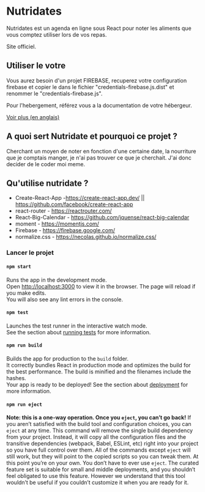 # Nutridates

Nutridates est un agenda en ligne sous React pour noter les aliments que vous comptez utiliser lors de vos repas.

Site officiel.

## Utiliser le votre
Vous aurez besoin d'un projet FIREBASE, recuperez votre configuration firebase et copier le dans le fichier "credentials-firebase.js.dist" et renommer le "credentials-firebase.js".

Pour l'hebergement, référez vous a la documentation de votre hébergeur.

[Voir plus (en anglais)](#lancer-le-projet)

## A quoi sert Nutridate et pourquoi ce projet ?

Cherchant un moyen de noter en fonction d'une certaine date, la nourriture que je comptais manger, je n'ai pas trouver ce que je cherchait.
J'ai donc decider de le coder moi meme.

## Qu'utilise nutridate ?

- Create-React-App -https://create-react-app.dev/ || https://github.com/facebook/create-react-app
- react-router - https://reactrouter.com/
- React-Big-Calendar - https://github.com/jquense/react-big-calendar
- moment - https://momentjs.com/
- Firebase - https://firebase.google.com/
- normalize.css - https://necolas.github.io/normalize.css/




### Lancer le projet
#### `npm start`
Runs the app in the development mode.\
Open [http://localhost:3000](http://localhost:3000) to view it in the browser.
The page will reload if you make edits.\
You will also see any lint errors in the console.

#### `npm test`
Launches the test runner in the interactive watch mode.\
See the section about [running tests](https://facebook.github.io/create-react-app/docs/running-tests) for more information.

#### `npm run build`
Builds the app for production to the `build` folder.\
It correctly bundles React in production mode and optimizes the build for the best performance.
The build is minified and the filenames include the hashes.\
Your app is ready to be deployed!
See the section about [deployment](https://facebook.github.io/create-react-app/docs/deployment) for more information.

#### `npm run eject`
**Note: this is a one-way operation. Once you `eject`, you can’t go back!**
If you aren’t satisfied with the build tool and configuration choices, you can `eject` at any time. This command will remove the single build dependency from your project.
Instead, it will copy all the configuration files and the transitive dependencies (webpack, Babel, ESLint, etc) right into your project so you have full control over them. All of the commands except `eject` will still work, but they will point to the copied scripts so you can tweak them. At this point you’re on your own.
You don’t have to ever use `eject`. The curated feature set is suitable for small and middle deployments, and you shouldn’t feel obligated to use this feature. However we understand that this tool wouldn’t be useful if you couldn’t customize it when you are ready for it.